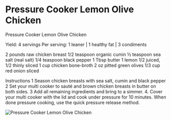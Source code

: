 # Pressure Cooker Lemon Olive Chicken

Pressure Cooker Lemon Olive Chicken

Yield: 4 servings
Per serving: 1 leaner | 1 healthy fat | 3 condiments

2 pounds raw chicken breast
1/2 teaspoon organic cumin
½ teaspoon sea salt (real salt)
1/4 teaspoon black pepper
1 Tbsp butter
1 lemon 1/2 juiced, 1/2 thinly sliced
1 cup chicken bone-broth
2 oz pitted green olives
1/3 cup red onion sliced

Instructions
1 Season chicken breasts with sea salt, cumin and black pepper
2 Set your multi cooker to sauté and brown chicken breasts in butter on both sides. 
3 Add all remaining ingredients and bring to a simmer. 
4. Cover your multi cooker with the lid and cook under pressure for 10 minutes. When done pressure cooking, use the quick pressure release method.

![Pressure Cooker Lemon Olive Chicken](./Pressure%20Cooker%20Lemon%20Olive%20Chicken.png)

